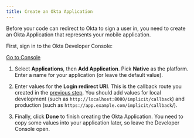 ```yaml
---
title: Create an Okta Application
---
```

Before your code can redirect to Okta to sign a user in, you need to create an Okta Application that represents your mobile application.

First, sign in to the Okta Developer Console:

<a href="https://login.okta.com/" target="_blank" class="Button--blue">Go to Console</a>

1. Select **Applications**, then **Add Application**. Pick **Native** as the platform. Enter a name for your application (or leave the default value).

2. Enter values for the **Login redirect URI**. This is the callback route you created in the [previous step](/docs/guidessign-into-spa/-/define-callback). You should add values for local development (such as `http://localhost:8080/implicit/callback`) and production (such as `https://app.example.com/implicit/callback`/).

3. Finally, click **Done** to finish creating the Okta Application. You need to copy some values into your application later, so leave the Developer Console open.

<NextSectionLink/>
